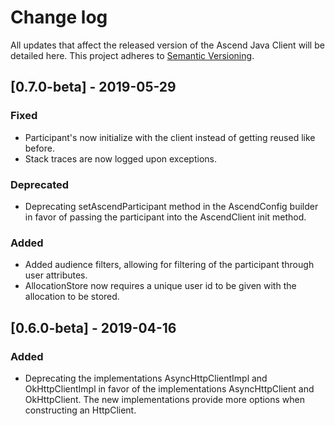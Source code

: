 # Change log


All updates that affect the released version of the Ascend Java Client will be detailed here. This project adheres to [Semantic Versioning](http://semver.org).

## [0.7.0-beta] - 2019-05-29
### Fixed 
- Participant's now initialize with the client instead of getting reused like before.
- Stack traces are now logged upon exceptions.
### Deprecated 
- Deprecating setAscendParticipant method in the AscendConfig builder in favor of passing the participant into the
AscendClient init method.
### Added
- Added audience filters, allowing for filtering of the participant through user attributes.
- AllocationStore now requires a unique user id to be given with the allocation to be stored.

## [0.6.0-beta] - 2019-04-16
### Added
- Deprecating the implementations AsyncHttpClientImpl and OkHttpClientImpl in favor of the implementations AsyncHttpClient and OkHttpClient. The new implementations provide more options when constructing an HttpClient.
